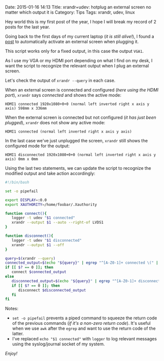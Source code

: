 Date: 2015-01-16 14:13
Title: xrandr+udev: hotplug an external screen no matter which output it is
Category: Tips
Tags: xrandr, udev, linux

Hey world this is my first post of the year, I hope I will break my record of 2 posts for the last year.

Going back to the first days of my current laptop (_it is still alive!_), I found a [post](http://ruedigergad.com/2012/01/28/hotplug-an-external-screen-to-your-laptop-on-linux/) to automatically activate an external screen when plugging it.

This script works only for a fixed output, in this case the output `VGA1`.

As I use my VGA or my HDMI port depending on what I find on my desk, I want the script to recognize the relevant output when I plug an external screen.

Let's check the output of `xrandr --query` in each case.

When an external screen is connected and configured (_here using the HDMI port_), `xrandr` says _connected_ and shows the active mode:
``` plain
HDMI1 connected 1920x1080+0+0 (normal left inverted right x axis y axis) 598mm x 336mm
```

When the external screen is connected but not configured (_it has just been plugged_), `xrandr` does not show any active mode:
``` plain
HDMI1 connected (normal left inverted right x axis y axis)
```

In the last case we've just unplugged the screen, `xrandr` still shows the configured mode for the output:
``` plain
HDMI1 disconnected 1920x1080+0+0 (normal left inverted right x axis y axis) 0mm x 0mm
```

Using the last two statements, we can update the script to recognize the modified output and take action accordingly:

``` bash
#!/bin/bash

set -o pipefail

export DISPLAY=:0.0
export XAUTHORITY=/home/foobar/.Xauthority

function connect(){
   logger -t udev "$1 connected"
   xrandr --output $1 --auto --right-of LVDS1
}

function disconnect(){
   logger -t udev "$1 disconnected"
   xrandr --output $1 --off
}

query=$(xrandr --query)
connected_output=$(echo "${query}" | egrep "^[A-Z0-1]+ connected \(" | awk -F' ' '{print $1}')
if [[ $? == 0 ]]; then
   connect $connected_output
else
   disconnected_output=$(echo "${query}" | egrep "^[A-Z0-1]+ disconnected [0-9]+x[0-9]+\+[0-9]+\+[0-9]+" | awk -F' ' '{print $1}')
   if [[ $? == 0 ]]; then
      disconnect $disconnected_output
   fi
fi
```

Notes:

* `set -o pipefail` prevents a piped command to squeeze the return code of the previous commands (_if it's a non-zero return code_). It's useful when we use `awk` after the `egrep` and want to use the return code of the latter.
* I've replaced `echo "$1 connected"` with `logger` to log relevant messages using the syslog/journal socket of my system.

_Enjoy!_
